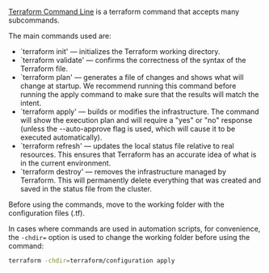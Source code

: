 [Terraform Command Line](https://www.terraform.io/cli/commands ) is a terraform command that accepts many subcommands.

The main commands used are:

- `terraform init' — initializes the Terraform working directory.
- `terraform validate' — confirms the correctness of the syntax of the Terraform file.
- `terraform plan' — generates a file of changes and shows what will change at startup. We recommend running this command before running the apply command to make sure that the results will match the intent.
- `terraform apply' — builds or modifies the infrastructure. The command will show the execution plan and will require a "yes" or "no" response (unless the --auto-approve flag is used, which will cause it to be executed automatically).
- `terraform refresh' — updates the local status file relative to real resources. This ensures that Terraform has an accurate idea of what is in the current environment.
- `terraform destroy' — removes the infrastructure managed by Terraform. This will permanently delete everything that was created and saved in the status file from the cluster.

Before using the commands, move to the working folder with the configuration files (.tf).

In cases where commands are used in automation scripts, for convenience, the `-chdir=` option is used to change the working folder before using the command:

```bash
terraform -chdir=terraform/configuration apply
```
